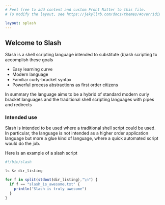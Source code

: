 ```yaml
---
# Feel free to add content and custom Front Matter to this file.
# To modify the layout, see https://jekyllrb.com/docs/themes/#overriding-theme-defaults

layout: splash
---
```

## Welcome to Slash

Slash is a shell scripting language intended to substitute (b)ash scripting
to accomplish these goals

- Easy learning curve
- Modern language
- Familiar curly-bracket syntax
- Powerful process abstractions as first order citizens

In summary the language aims to be a hybrid of standard modern curly bracket
languages and the traditional shell scripting languages with pipes and redirects

### Intended use

Slash is intended to be used where a traditional shell script could be used.
In particular, the language is not intended as a higher order application language
but more a glue kind of language, where a quick automated script would
do the job.

Here is an example of a slash script
```javascript
#!/bin/slash

ls $> dir_listing

for f in split(stdout(dir_listing),"\n") {
  if f == "slash_is_awesome.txt" {
    println("Slash is truly awesome")
  }
}
```
